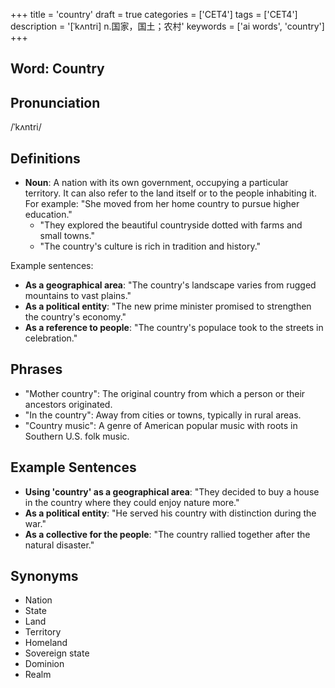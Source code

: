 +++
title = 'country'
draft = true
categories = ['CET4']
tags = ['CET4']
description = '[ˈkʌntri] n.国家，国土；农村'
keywords = ['ai words', 'country']
+++

## Word: Country

## Pronunciation
/ˈkʌntri/

## Definitions
- **Noun**: A nation with its own government, occupying a particular territory. It can also refer to the land itself or to the people inhabiting it. For example: "She moved from her home country to pursue higher education."
  - "They explored the beautiful countryside dotted with farms and small towns."
  - "The country's culture is rich in tradition and history."

Example sentences:
- **As a geographical area**: "The country's landscape varies from rugged mountains to vast plains."
- **As a political entity**: "The new prime minister promised to strengthen the country's economy."
- **As a reference to people**: "The country's populace took to the streets in celebration."

## Phrases
- "Mother country": The original country from which a person or their ancestors originated.
- "In the country": Away from cities or towns, typically in rural areas.
- "Country music": A genre of American popular music with roots in Southern U.S. folk music.

## Example Sentences
- **Using 'country' as a geographical area**: "They decided to buy a house in the country where they could enjoy nature more."
- **As a political entity**: "He served his country with distinction during the war."
- **As a collective for the people**: "The country rallied together after the natural disaster."

## Synonyms
- Nation
- State
- Land
- Territory
- Homeland
- Sovereign state
- Dominion
- Realm
